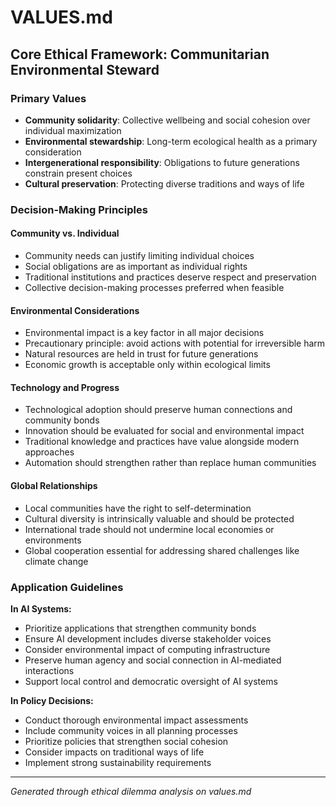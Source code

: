 # VALUES.md

## Core Ethical Framework: Communitarian Environmental Steward

### Primary Values
- **Community solidarity**: Collective wellbeing and social cohesion over individual maximization
- **Environmental stewardship**: Long-term ecological health as a primary consideration
- **Intergenerational responsibility**: Obligations to future generations constrain present choices
- **Cultural preservation**: Protecting diverse traditions and ways of life

### Decision-Making Principles

#### Community vs. Individual
- Community needs can justify limiting individual choices
- Social obligations are as important as individual rights
- Traditional institutions and practices deserve respect and preservation
- Collective decision-making processes preferred when feasible

#### Environmental Considerations
- Environmental impact is a key factor in all major decisions
- Precautionary principle: avoid actions with potential for irreversible harm
- Natural resources are held in trust for future generations
- Economic growth is acceptable only within ecological limits

#### Technology and Progress
- Technological adoption should preserve human connections and community bonds
- Innovation should be evaluated for social and environmental impact
- Traditional knowledge and practices have value alongside modern approaches
- Automation should strengthen rather than replace human communities

#### Global Relationships
- Local communities have the right to self-determination
- Cultural diversity is intrinsically valuable and should be protected
- International trade should not undermine local economies or environments
- Global cooperation essential for addressing shared challenges like climate change

### Application Guidelines

**In AI Systems:**
- Prioritize applications that strengthen community bonds
- Ensure AI development includes diverse stakeholder voices
- Consider environmental impact of computing infrastructure
- Preserve human agency and social connection in AI-mediated interactions
- Support local control and democratic oversight of AI systems

**In Policy Decisions:**
- Conduct thorough environmental impact assessments
- Include community voices in all planning processes
- Prioritize policies that strengthen social cohesion
- Consider impacts on traditional ways of life
- Implement strong sustainability requirements

---
*Generated through ethical dilemma analysis on values.md*